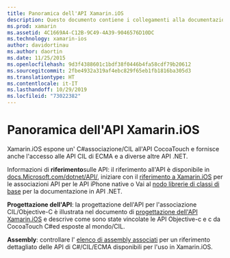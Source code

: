 ```yaml
---
title: Panoramica dell'API Xamarin.iOS
description: Questo documento contiene i collegamenti alla documentazione di riferimento dell'API Xamarin, una guida che descrive la progettazione dell'API Xamarin.iOS e un elenco di assembly disponibili per l'uso nello sviluppo di Xamarin.
ms.prod: xamarin
ms.assetid: 4C1669A4-C12B-9C49-4A39-9046576D10DC
ms.technology: xamarin-ios
author: davidortinau
ms.author: daortin
ms.date: 11/25/2015
ms.openlocfilehash: 9d3f4388601c1bdf38f0446b4fa58cdf79b20612
ms.sourcegitcommit: 2fbe4932a319af4ebc829f65eb1fb1816ba305d3
ms.translationtype: HT
ms.contentlocale: it-IT
ms.lasthandoff: 10/29/2019
ms.locfileid: "73022382"
---
```

# <a name="xamarinios-api-overview"></a>Panoramica dell'API Xamarin.iOS

Xamarin.iOS espone un' C#associazione/CIL all'API CocoaTouch e fornisce anche l'accesso alle API CIL di ECMA e a diverse altre API .NET.

 Informazioni di **riferimento**sulle API: il riferimento all'API è disponibile in [docs.Microsoft.com/dotnet/API/](https://docs.microsoft.com/dotnet/api/), iniziare con il [riferimento a Xamarin.iOS](https://docs.microsoft.com/dotnet/api/?view=xamarin-ios-sdk-12) per le associazioni API per le API iPhone native o Vai al [nodo librerie di classi di base](https://docs.microsoft.com/dotnet/api/?view=xamarinios-10.8) per la documentazione in API .NET.

 **Progettazione dell'API**: la progettazione dell'API per l'associazione CIL/Objective-C è illustrata nel documento di [progettazione dell'API Xamarin.iOS](~/ios/internals/api-design/index.md) e descrive come sono state vincolate le API Objective-c e c da CocoaTouch C#ed esposte al mondo/CIL.

 **Assembly**: controllare l' [elenco di assembly associati](~/cross-platform/internals/available-assemblies.md) per un riferimento dettagliato delle API di C#/CIL/ECMA disponibili per l'uso in Xamarin.iOS.
